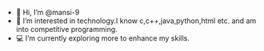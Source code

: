 - 👋 Hi, I’m @mansi-9
- 👀 I’m interested in technology.I know c,c++,java,python,html etc. and am into competitive programming.
- 💻 I’m currently exploring more to enhance my skills.


